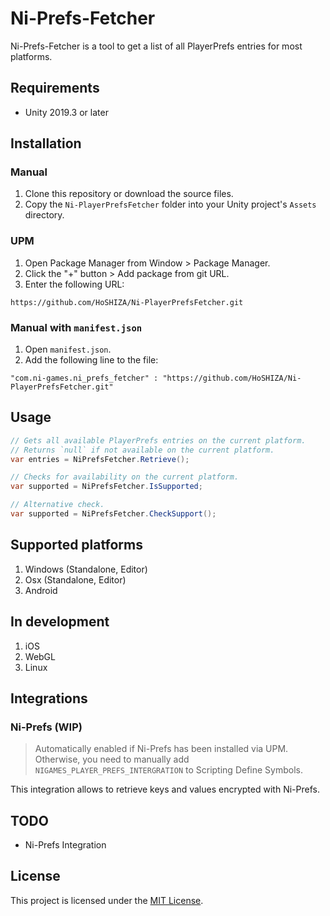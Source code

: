 # Ni-Prefs-Fetcher

Ni-Prefs-Fetcher is a tool to get a list of all PlayerPrefs entries for most platforms.

## Requirements

* Unity 2019.3 or later

## Installation

### Manual

1. Clone this repository or download the source files.
2. Copy the `Ni-PlayerPrefsFetcher` folder into your Unity project's `Assets` directory.

### UPM

1. Open Package Manager from Window > Package Manager.
2. Click the "+" button > Add package from git URL.
3. Enter the following URL:

```
https://github.com/HoSHIZA/Ni-PlayerPrefsFetcher.git
```

### Manual with `manifest.json`

1. Open `manifest.json`.
2. Add the following line to the file:

```
"com.ni-games.ni_prefs_fetcher" : "https://github.com/HoSHIZA/Ni-PlayerPrefsFetcher.git"
```

## Usage

```csharp
// Gets all available PlayerPrefs entries on the current platform.
// Returns `null` if not available on the current platform.
var entries = NiPrefsFetcher.Retrieve();

// Checks for availability on the current platform.
var supported = NiPrefsFetcher.IsSupported;

// Alternative check.
var supported = NiPrefsFetcher.CheckSupport();
```

## Supported platforms

1. Windows (Standalone, Editor)
2. Osx (Standalone, Editor)
3. Android

## In development

1. iOS
2. WebGL
3. Linux

## Integrations

### Ni-Prefs (WIP)

> Automatically enabled if Ni-Prefs has been installed via UPM. Otherwise, you need to manually add `NIGAMES_PLAYER_PREFS_INTERGRATION` to Scripting Define Symbols.

This integration allows to retrieve keys and values encrypted with Ni-Prefs.

## TODO

* Ni-Prefs Integration

## License

This project is licensed under the [MIT License](LICENSE).